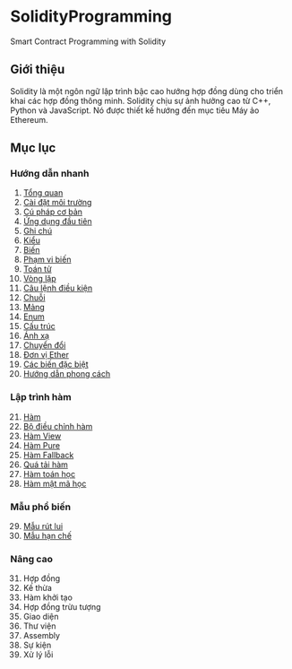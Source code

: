 # SolidityProgramming

 Smart Contract Programming with Solidity

## Giới thiệu

Solidity là một ngôn ngữ lập trình bậc cao hướng hợp đồng dùng cho triển khai các hợp đồng thông minh. Solidity chịu sự ảnh hưởng cao từ C++, Python và JavaScript. Nó được thiết kế hướng đến mục tiêu Máy ảo Ethereum.

## Mục lục

### Hướng dẫn nhanh

1. [Tổng quan](1_Overview.md)
2. [Cài đặt môi trường](2_EnvironmentSetup.md)
3. [Cú pháp cơ bản](3_BasicSyntax.md)
4. [Ứng dụng đầu tiên](4_FirstApplication.md)
5. [Ghi chú](5_Comments.md)
6. [Kiểu](6_Types.md)
7. [Biến](7_Variables.md)
8. [Phạm vi biến](8_VariableScope.md)
9. [Toán tử](9_Operators.md)
10. [Vòng lặp](10_Loops.md)
11. [Câu lệnh điều kiện](11_DecisionMaking.md)
12. [Chuỗi](12_Strings.md)
13. [Mảng](13_Arrays.md)
14. [Enum](14_Enums.md)
15. [Cấu trúc](15_Structs.md)
16. [Ánh xạ](16_Mappings.md)
17. [Chuyển đổi](17_Conversions.md)
18. [Đơn vị Ether](18_EtherUnits.md)
19. [Các biến đặc biệt](19_SpecialVariables.md)
20. [Hướng dẫn phong cách](20_StyleGuide.md)

### Lập trình hàm

21. [Hàm](21_Functions.md)
22. [Bộ điều chỉnh hàm](22_FunctionModifiers.md)
23. [Hàm View](23_ViewFunctions.md)
24. [Hàm Pure](24_PureFunctions.md)
25. [Hàm Fallback](25_FallbackFunctions.md)
26. [Quá tải hàm](26_Overloading.md)
27. [Hàm toán học](27_MathematicalFunctions.md)
28. [Hàm mật mã học](28_CryptographicFunctions.md)

### Mẫu phổ biến

29. [Mẫu rút lui](29_WithdrawalPattern.md)
30. [Mẫu hạn chế](30_RestrictedAccess.md)

### Nâng cao

31. Hợp đồng
32. Kế thừa
33. Hàm khởi tạo
34. Hợp đồng trừu tượng
35. Giao diện
36. Thư viện
37. Assembly
38. Sự kiện
39. Xử lý lỗi